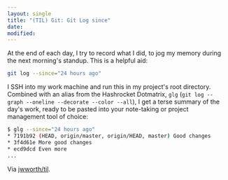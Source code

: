 ```yaml
---
layout: single
title: "(TIL) Git: Git Log since"
date:
modified:
---
```


At the end of each day, I try to record what I did, to jog my memory during the
next morning's standup. This is a helpful aid:

```bash
git log --since="24 hours ago"
```

I SSH into my work machine and run this in my project's root directory.
Combined with an alias from the Hashrocket Dotmatrix,
`glg` (`git log --graph --oneline --decorate --color --all`),
I get a terse summary of the day's work,
ready to be pasted into your note-taking or project management tool of choice:

```bash
$ glg --since="24 hours ago"
* 7191b92 (HEAD, origin/master, origin/HEAD, master) Good changes
* 3f4d61e More good changes
* ecd9dcd Even more
...
```

Via [jwworth/til](https://github.com/jwworth/til).
